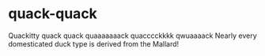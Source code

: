 # quack-quack
Quackitty quack quack quaaaaaaack quacccckkkk qwuaaaack
Nearly every domesticated duck type is derived from the Mallard!
